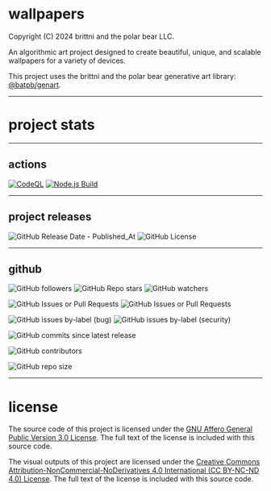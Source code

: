 # wallpapers

Copyright (C) 2024 brittni and the polar bear LLC.

An algorithmic art project designed to create beautiful, unique, and scalable wallpapers for a variety of devices.

This project uses the brittni and the polar bear generative art
library: [@batpb/genart](https://www.npmjs.com/package/@batpb/genart).

----

# project stats

----

## actions

[![CodeQL](https://github.com/brittni-and-the-polar-bear/wallpapers/actions/workflows/codeql.yml/badge.svg)](https://github.com/brittni-and-the-polar-bear/wallpapers/actions/workflows/codeql.yml)
[![Node.js Build](https://github.com/brittni-and-the-polar-bear/wallpapers/actions/workflows/node-js.yml/badge.svg)](https://github.com/brittni-and-the-polar-bear/wallpapers/actions/workflows/node-js.yml)

----

## project releases

![GitHub Release Date - Published_At](https://img.shields.io/github/release-date/brittni-and-the-polar-bear/wallpapers)
![GitHub License](https://img.shields.io/github/license/brittni-and-the-polar-bear/wallpapers)

----

## github

![GitHub followers](https://img.shields.io/github/followers/brittni-and-the-polar-bear)
![GitHub Repo stars](https://img.shields.io/github/stars/brittni-and-the-polar-bear/wallpapers)
![GitHub watchers](https://img.shields.io/github/watchers/brittni-and-the-polar-bear/wallpapers)

![GitHub Issues or Pull Requests](https://img.shields.io/github/issues/brittni-and-the-polar-bear/wallpapers)
![GitHub Issues or Pull Requests](https://img.shields.io/github/issues-pr/brittni-and-the-polar-bear/wallpapers)

![GitHub issues by-label (bug)](https://img.shields.io/github/issues/brittni-and-the-polar-bear/wallpapers/bug?color=red)
![GitHub issues by-label (security)](https://img.shields.io/github/issues/brittni-and-the-polar-bear/wallpapers/security?color=red)

![GitHub commits since latest release](https://img.shields.io/github/commits-since/brittni-and-the-polar-bear/wallpapers/latest)

![GitHub contributors](https://img.shields.io/github/contributors-anon/brittni-and-the-polar-bear/wallpapers)

![GitHub repo size](https://img.shields.io/github/repo-size/brittni-and-the-polar-bear/wallpapers)

----

# license

The source code of this project is licensed under the
[GNU Affero General Public Version 3.0 License](https://www.gnu.org/licenses/agpl-3.0.en.html).
The full text of the license is included with this source code.

The visual outputs of this project are licensed under the
[Creative Commons Attribution-NonCommercial-NoDerivatives 4.0 International (CC BY-NC-ND 4.0) License](https://creativecommons.org/licenses/by-nc-nd/4.0/).
The full text of the license is included with this source code.
